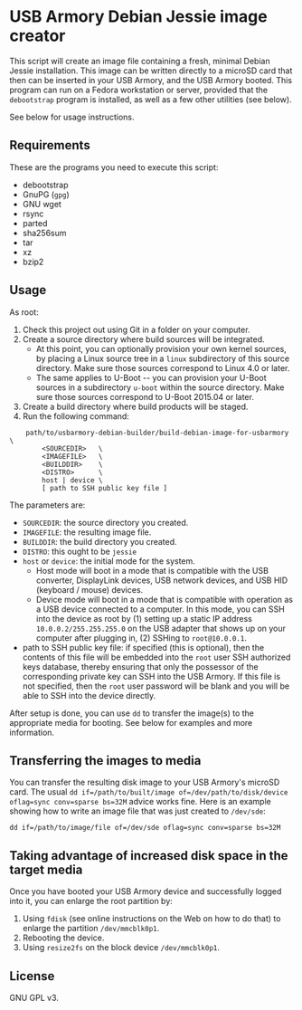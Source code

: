 USB Armory Debian Jessie image creator
======================================

This script will create an image file containing a fresh, minimal Debian Jessie installation.  This image can be written directly to a microSD card that then can be inserted in your USB Armory, and the USB Armory booted.  This program can run on a Fedora workstation or server, provided that the `debootstrap` program is installed, as well as a few other utilities (see below).

See below for usage instructions.

Requirements
------------

These are the programs you need to execute this script:

* debootstrap
* GnuPG (`gpg`)
* GNU wget
* rsync
* parted
* sha256sum
* tar
* xz
* bzip2

Usage
-----

As root:

1. Check this project out using Git in a folder on your computer.
2. Create a source directory where build sources will be integrated.
   * At this point, you can optionally provision your own kernel sources, by placing a Linux source tree in a `linux` subdirectory of this source directory.   Make sure those sources correspond to Linux 4.0 or later.
   * The same applies to U-Boot -- you can provision your U-Boot sources in a subdirectory `u-boot` within the source directory.  Make sure those sources correspond to U-Boot 2015.04 or later.
3. Create a build directory where build products will be staged.
4. Run the following command:

```
    path/to/usbarmory-debian-builder/build-debian-image-for-usbarmory \
        <SOURCEDIR>   \
        <IMAGEFILE>   \
        <BUILDDIR>    \
        <DISTRO>      \
        host | device \
        [ path to SSH public key file ]
```

The parameters are:

* `SOURCEDIR`: the source directory you created.
* `IMAGEFILE`: the resulting image file.
* `BUILDDIR`: the build directory you created.
* `DISTRO`: this ought to be `jessie`
* `host` or `device`: the initial mode for the system.
   * Host mode will boot in a mode that is compatible with the USB converter, DisplayLink devices, USB network devices, and USB HID (keyboard / mouse) devices.
   * Device mode will boot in a mode that is compatible with operation as a USB device connected to a computer.  In this mode, you can SSH into the device as root by (1) setting up a static IP address `10.0.0.2/255.255.255.0` on the USB adapter that shows up on your computer after plugging in, (2) SSHing to `root@10.0.0.1`.
* path to SSH public key file: if specified (this is optional), then the contents of this file will be embedded into the `root` user SSH authorized keys database, thereby ensuring that only the possessor of the corresponding private key can SSH into the USB Armory.  If this file is not specified, then the `root` user password will be blank and you will be able to SSH into the device directly.

After setup is done, you can use `dd` to transfer the image(s) to the appropriate media for booting.  See below for examples and more information.

Transferring the images to media
--------------------------------

You can transfer the resulting disk image to your USB Armory's microSD card.  The usual `dd if=/path/to/built/image of=/dev/path/to/disk/device oflag=sync conv=sparse bs=32M` advice works fine.  Here is an example showing how to write an image file that was just created to `/dev/sde`:

    dd if=/path/to/image/file of=/dev/sde oflag=sync conv=sparse bs=32M

Taking advantage of increased disk space in the target media
------------------------------------------------------------

Once you have booted your USB Armory device and successfully logged into it, you can enlarge the root partition by:

1. Using `fdisk` (see online instructions on the Web on how to do that) to enlarge the partition `/dev/mmcblk0p1`.
2. Rebooting the device.
3. Using `resize2fs` on the block device `/dev/mmcblk0p1`.

License
-------

GNU GPL v3.
